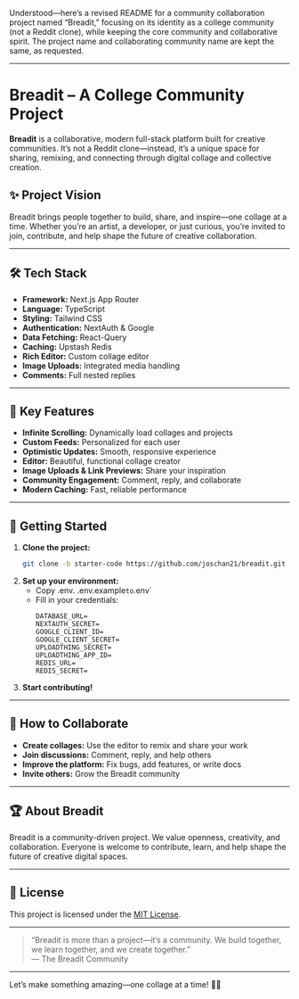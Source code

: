 Understood—here’s a revised README for a community collaboration project named “Breadit,” focusing on its identity as a college community (not a Reddit clone), while keeping the core community and collaborative spirit. The project name and collaborating community name are kept the same, as requested.

---

# Breadit – A College Community Project

**Breadit** is a collaborative, modern full-stack platform built for creative communities. It’s not a Reddit clone—instead, it’s a unique space for sharing, remixing, and connecting through digital collage and collective creation.

## ✨ Project Vision

Breadit brings people together to build, share, and inspire—one collage at a time. Whether you’re an artist, a developer, or just curious, you’re invited to join, contribute, and help shape the future of creative collaboration.

---

## 🛠️ Tech Stack

- **Framework:** Next.js App Router
- **Language:** TypeScript
- **Styling:** Tailwind CSS
- **Authentication:** NextAuth & Google
- **Data Fetching:** React-Query
- **Caching:** Upstash Redis
- **Rich Editor:** Custom collage editor
- **Image Uploads:** Integrated media handling
- **Comments:** Full nested replies

---

## 🌟 Key Features

- **Infinite Scrolling:** Dynamically load collages and projects
- **Custom Feeds:** Personalized for each user
- **Optimistic Updates:** Smooth, responsive experience
- **Editor:** Beautiful, functional collage creator
- **Image Uploads & Link Previews:** Share your inspiration
- **Community Engagement:** Comment, reply, and collaborate
- **Modern Caching:** Fast, reliable performance

---

## 🚀 Getting Started

1. **Clone the project:**
   ```bash
   git clone -b starter-code https://github.com/joschan21/breadit.git
   ```
2. **Set up your environment:**
   - Copy .env. .env.example` to `.env`
   - Fill in your credentials:
     ```
     DATABASE_URL=
     NEXTAUTH_SECRET=
     GOOGLE_CLIENT_ID=
     GOOGLE_CLIENT_SECRET=
     UPLOADTHING_SECRET=
     UPLOADTHING_APP_ID=
     REDIS_URL=
     REDIS_SECRET=
     ```
3. **Start contributing!**

---

## 🤝 How to Collaborate

- **Create collages:** Use the editor to remix and share your work
- **Join discussions:** Comment, reply, and help others
- **Improve the platform:** Fix bugs, add features, or write docs
- **Invite others:** Grow the Breadit community

---

## 🏆 About Breadit

Breadit is a community-driven project. We value openness, creativity, and collaboration. Everyone is welcome to contribute, learn, and help shape the future of creative digital spaces.

---

## 📜 License

This project is licensed under the [MIT License](https://choosealicense.com/licenses/mit/).

---

> “Breadit is more than a project—it’s a community. We build together, we learn together, and we create together.”  
> — The Breadit Community

---

Let’s make something amazing—one collage at a time! 🎨✨

